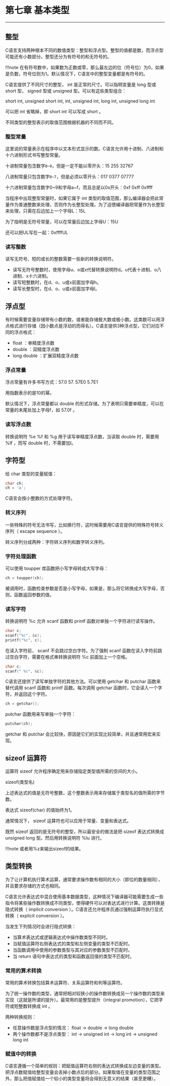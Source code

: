 # 第七章 基本类型

---

## 整型

C语言支持两种根本不同的数值类型：整型和浮点型。整型的值都是数，而浮点型可能还有小数部分。整型还分为有符号的和无符号的。

!!!note
	在有符号数中，如果数为正数或零，那么最左边的位（符号位）为0，如果是负数，符号位则为1。默认情况下，C语言中的整型变量都是有符号的。

C语言提供了不同尺寸的整型， int 是正常的尺寸。可以指明变量是 long 型或 short 型， signed 型或 unsigned 型。可以有这些类型组合：

short int, unsigned short int, int, unsigned int, long int, unsigned long int

可以把 int 省略掉，即 short int 可以写成 short 。

不同类型的整型表示的取值范围根据机器的不同而不同。

### 整型常量

这里说的常量表示在程序中以文本形式显示的数。C语言允许用十进制、八进制和十六进制形式书写整型常量。

十进制常量包含数字`0~9`，但是一定不能以零开头：15 255 32767

八进制常量只包含数字`0~7`，但是必须以零开头：017 0377 07777

十六进制常量包含数字0~9和字母a~f，而且总是以0x开头：0xf 0xff 0xffff

当程序中出现整型常量时，如果它属于 int 类型的取值范围，那么编译器会把此常量作为普通整数来处理，否则作为长整型处理。为了迫使编译器把常量作为长整型来处理，只需在后边加上一个字母L：15L

为了指明是无符号常量，可以在常量后边加上字母U：15U

还可以把UL写在一起：0xffffUL

### 读写整数

读写无符号、短的或长的整数需要一些新的转换说明符。

- 读写无符号整数时，使用字母u、o或x代替转换说明符d。u代表十进制、o八进制、x十六进制。
- 读写短整数时，在d、o、u或x前面加字母h。
- 读写长整型时，在d、o、u或x前面加字母l。

## 浮点型

有时候需要变量存储带有小数的数，或者能存储极大数或极小数。这类数可以用浮点格式进行存储（因小数点是浮动的而得名）。C语言提供3种浮点型，它们对应不同的浮点格式：

- float ：单精度浮点数
- double ：双精度浮点数
- long double ：扩展双精度浮点数

### 浮点常量

浮点常量有许多书写方式：57.0 57. 57E0 5.7E1

用指数表示的是10的幂。

默认情况下，浮点常量都以 double 的形式存储。为了表明只需要单精度，可以在常量的末尾处加上字母f，如 57.0f 。

### 读写浮点数

转换说明符 %e %f 和 %g 用于读写单精度浮点数，当读取 double 时，需要用 %lf ，而写 double 时，不需要加l。

## 字符型

给 char 类型的变量赋值：

```c
char ch;
ch = 'a';
```

C语言会按小整数的方式处理字符。

### 转义序列

一些特殊的符号无法书写，比如换行符，这时候需要用C语言提供的特殊符号转义序列（ escape sequence ）。

转义序列分成两种：字符转义序列和数字转义序列。

### 字符处理函数

可以使用 toupper 库函数把小写字母转成大写字母：

```c
ch = toupper(ch);
```

被调用时，函数检查参数是否是小写字母，如果是，那么将它转换成大写字母，否则，函数返回参数的值。

### 读写字符

转换说明符 %c 允许 scanf 函数和 printf 函数对单独一个字符进行读写操作。

```c
char c;
scanf("%c", &c);
printf("%c", c);
```

在读入字符前， scanf 不会跳过空白字符。为了强制 scanf 函数在读入字符前跳过空白字符，需要在格式串转换说明符 %c 前面加上一个空格。

```c
char c;
scanf(" %c", &c);
```

C语言还提供了读写单独字符的其他方法。可以使用 getchar 和 putchar 函数来替代调用 scanf 函数和 printf 函数。每次调用 getchar 函数时，它会读入一个字符，并返回这个字符。

```c
ch = getchar();
```

putchar 函数用来写单独一个字符：

```c
putchar(ch);
```

getchar 和 putchar 会比较快，原因是它们的实现比较简单，并且通常用宏来实现。

## sizeof 运算符

运算符 sizeof 允许程序确定用来存储指定类型值所需的空间的大小。

sizeof(类型名)

上述表达式的值是无符号整数，这个整数表示用来存储属于类型名的值所需的字节数。

表达式 sizeof(char) 的值始终为1。

通常情况下， sizeof 运算符也可以应用于常量、变量和表达式。

既然 sizeof 返回的是无符号的整型，所以最安全的做法是把 sizeof 表达式转换成 unsigned long 型。然后用转换说明符 %lu 进行。

!!!note
	或者用%z来输出sizeof的结果。

## 类型转换

为了让计算机执行算术运算，通常要求操作数有相同的大小（即位的数量相同），并且要求存储的方式也相同。

C语言允许表达式中混合使用基本数据类型，这种情况下编译器可能需要生成一些指令将某些操作数转换成不同类型，使得硬件可以对表达式进行计算。这类转换是隐式转换（ implicit conversion ）。C语言还允许程序员通过强制运算符执行显式转换（ explicit conversion ）。

当发生下列情况时会进行隐式转换：

- 当算术表达式或逻辑表达式中操作数类型不同时。
- 当赋值运算符右侧表达式的类型和左侧变量的类型不匹配时。
- 当函数调用中使用的参数类型与其对应的参数类型不匹配时。
- 当 return 语句中表达式的类型和函数返回值的类型不匹配时。

### 常用的算术转换

常用的算术转换包括算术运算符、关系运算符和判等运算符。

为了统一操作数的类型，通常把相对较狭小的操作数转换成另一个操作数的类型来实现（这就是所谓的提升）。最常用的是整型提升（integral promotion），它把字符或短整数转换成 int 。

两种转换规则：

- 任意操作数是浮点型的情况： float -> double -> long double
- 两个操作数都不是浮点类型： int -> unsigned int -> long int -> unsigned long int

### 赋值中的转换

C语言遵循一个简单的规则：把赋值运算符右侧的表达式转换成左边变量的类型。把浮点数赋值给整型变量会丢掉小数点后的部分。如果取值在变量的类型范围之外，那么把值赋值给一个较小的类型变量将会得到无意义的结果（甚至更糟）。